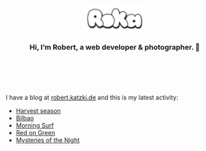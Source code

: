 <div align="center">
  <br>
  <br>
  <br>
  <br>
  <a href="https://robert.katzki.de/">
    <img width="140" src="https://github.com/ro-ka/ro-ka/blob/master/logo.svg" alt="Roka">
  </a>
  <br>
  <h3>Hi, I’m Robert, a web developer & photographer. 👋</h3>
 
  <br>
  <br>
  <br>
  <br>
</div>

I have a blog at [robert.katzki.de](https://robert.katzki.de/) and this is my latest activity:
<!-- BLOG-POST-LIST:START -->
- [Harvest season](https://robert.katzki.de/photos/2025/harvest-season)
- [Bilbao](https://robert.katzki.de/photos/2025/bilbao)
- [Morning Surf](https://robert.katzki.de/photos/2025/morning-surf)
- [Red on Green](https://robert.katzki.de/photos/2025/red-on-green)
- [Mysteries of the Night](https://robert.katzki.de/photos/2025/mysteries-of-the-night)
<!-- BLOG-POST-LIST:END -->
